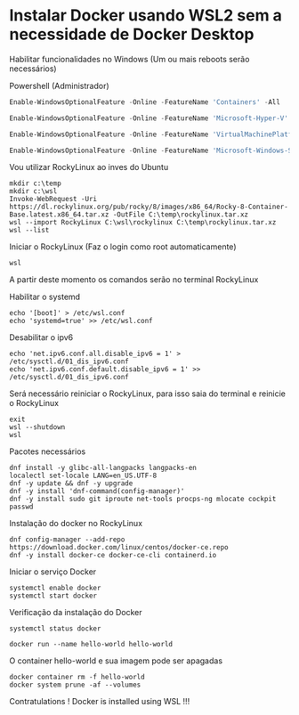 # Instalar Docker usando WSL2 sem a necessidade de Docker Desktop

Habilitar funcionalidades no Windows (Um ou mais reboots serão necessários)

Powershell (Administrador)

```powershell
Enable-WindowsOptionalFeature -Online -FeatureName 'Containers' -All
```
```powershell
Enable-WindowsOptionalFeature -Online -FeatureName 'Microsoft-Hyper-V' -All
```
```powershell
Enable-WindowsOptionalFeature -Online -FeatureName 'VirtualMachinePlatform' -All
```
```powershell
Enable-WindowsOptionalFeature -Online -FeatureName 'Microsoft-Windows-Subsystem-Linux' -All
```


Vou utilizar RockyLinux ao inves do Ubuntu
```
mkdir c:\temp
mkdir c:\wsl
Invoke-WebRequest -Uri https://dl.rockylinux.org/pub/rocky/8/images/x86_64/Rocky-8-Container-Base.latest.x86_64.tar.xz -OutFile C:\temp\rockylinux.tar.xz
wsl --import RockyLinux C:\wsl\rockylinux C:\temp\rockylinux.tar.xz
wsl --list
```

Iniciar o RockyLinux (Faz o login como root automaticamente)

```
wsl
```
A partir deste momento os comandos serão no terminal RockyLinux

Habilitar o systemd
```
echo '[boot]' > /etc/wsl.conf
echo 'systemd=true' >> /etc/wsl.conf
```
Desabilitar o ipv6
```
echo 'net.ipv6.conf.all.disable_ipv6 = 1' > /etc/sysctl.d/01_dis_ipv6.conf
echo 'net.ipv6.conf.default.disable_ipv6 = 1' >> /etc/sysctl.d/01_dis_ipv6.conf
```

Será necessário reiniciar o RockyLinux, para isso saia do terminal e reinicie o RockyLinux
```
exit
wsl --shutdown
wsl
```
Pacotes necessários

```
dnf install -y glibc-all-langpacks langpacks-en
localectl set-locale LANG=en_US.UTF-8
dnf -y update && dnf -y upgrade
dnf -y install 'dnf-command(config-manager)'
dnf -y install sudo git iproute net-tools procps-ng mlocate cockpit passwd
```
Instalação do docker no RockyLinux
```
dnf config-manager --add-repo https://download.docker.com/linux/centos/docker-ce.repo
dnf -y install docker-ce docker-ce-cli containerd.io
```
Iniciar o serviço Docker
```
systemctl enable docker
systemctl start docker
```

Verificação da instalação do Docker
```
systemctl status docker
```
```
docker run --name hello-world hello-world
```

O container hello-world e sua imagem pode ser apagadas
```
docker container rm -f hello-world
docker system prune -af --volumes
```

Contratulations ! Docker is installed using WSL !!!



